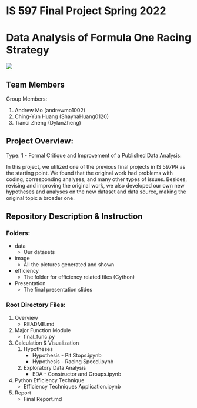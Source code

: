 # IS 597 Final Project Spring 2022 
# Data Analysis of Formula One Racing Strategy

![](https://i.imgur.com/yph2Zcm.jpg)

##  Team Members

Group Members:
1. Andrew Mo (andrewmo1002)
2. Ching-Yun Huang (ShaynaHuang0120)
3. Tianci Zheng (DylanZheng)


## Project Overview: 
Type: 1 - Formal Critique and Improvement of a Published Data Analysis:

In this project, we utilized one of the previous final projects in IS 597PR as the starting point. We found that the original 
work had problems with coding, corresponding analyses, and many other types of issues. Besides, revising and improving the original work,
we also developed our own new hypotheses and analyses on the new dataset and data source, making the original topic a broader one.

## Repository Description & Instruction
### Folders:
- data
  - Our datasets
- image
  - All the pictures generated and shown
- efficiency
  - The folder for efficiency related files (Cython)
- Presentation
  - The final presentation slides

### Root Directory Files:
1. Overview
   - README.md
2. Major Function Module
   - final_func.py
3. Calculation & Visualization
   1. Hypotheses
      - Hypothesis - Pit Stops.ipynb
      - Hypothesis - Racing Speed.ipynb
   2. Exploratory Data Analysis
      - EDA - Constructor and Groups.ipynb
4. Python Efficiency Technique
   - Efficiency Techniques Application.ipynb
5. Report
   - Final Report.md
   















